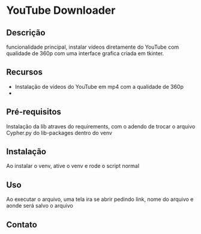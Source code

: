 # YouTube Downloader

## Descrição

funcionalidade principal, instalar vídeos diretamente do YouTube com qualidade de 360p com uma interface grafica criada em tkinter.

## Recursos

- Instalação de vídeos do YouTube em mp4 com a qualidade de 360p
- 
## Pré-requisitos

Instalação da lib atraves do requirements, com o adendo de trocar o arquivo Cypher.py do lib-packages dentro do venv

## Instalação

Ao instalar o venv, ative o venv e rode o script normal

## Uso

Ao executar o arquivo, uma tela ira se abrir pedindo link, nome do arquivo e aonde será salvo o arquivo

## Contato

